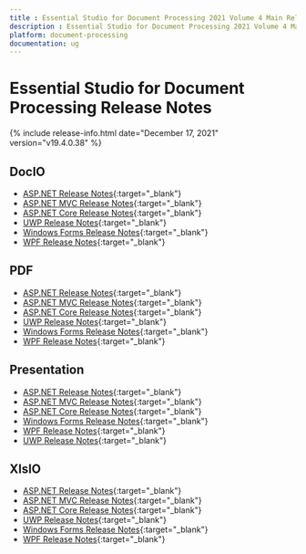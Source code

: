 ```yaml
---
title : Essential Studio for Document Processing 2021 Volume 4 Main Release Notes  
description : Essential Studio for Document Processing 2021 Volume 4 Main Release Notes  
platform: document-processing
documentation: ug
---
```


# Essential Studio for Document Processing  Release Notes  

{% include release-info.html date="December 17, 2021" version="v19.4.0.38" %} 

## DocIO

* [ASP.NET Release Notes](/aspnet/release-notes/v19.4.0.38#docio){:target="_blank"}
* [ASP.NET MVC Release Notes](/aspnetmvc/release-notes/v19.4.0.38#docio){:target="_blank"}
* [ASP.NET Core Release Notes](/aspnet-core/release-notes/v19.4.0.38#docio){:target="_blank"}
* [UWP Release Notes](/uwp/release-notes/v19.4.0.38#docio){:target="_blank"}
* [Windows Forms Release Notes](/windowsforms/release-notes/v19.4.0.38#docio){:target="_blank"}
* [WPF Release Notes](/wpf/release-notes/v19.4.0.38#docio){:target="_blank"}


## PDF

* [ASP.NET Release Notes](/aspnet/release-notes/v19.4.0.38#pdf){:target="_blank"}
* [ASP.NET MVC Release Notes](/aspnetmvc/release-notes/v19.4.0.38#pdf){:target="_blank"}
* [ASP.NET Core Release Notes](/aspnet-core/release-notes/v19.4.0.38#pdf){:target="_blank"}
* [UWP Release Notes](/uwp/release-notes/v19.4.0.38#pdf){:target="_blank"}
* [Windows Forms Release Notes](/windowsforms/release-notes/v19.4.0.38#pdf){:target="_blank"}
* [WPF Release Notes](/wpf/release-notes/v19.4.0.38#pdf){:target="_blank"}


## Presentation

* [ASP.NET Release Notes](/aspnet/release-notes/v19.4.0.38#presentation){:target="_blank"}
* [ASP.NET MVC Release Notes](/aspnetmvc/release-notes/v19.4.0.38#presentation){:target="_blank"}
* [ASP.NET Core Release Notes](/aspnet-core/release-notes/v19.4.0.38#presentation){:target="_blank"}
* [Windows Forms Release Notes](/windowsforms/release-notes/v19.4.0.38#presentation){:target="_blank"}
* [WPF Release Notes](/wpf/release-notes/v19.4.0.38#presentation){:target="_blank"}
* [UWP Release Notes](/uwp/release-notes/v19.4.0.38#presentation){:target="_blank"}


## XlsIO

* [ASP.NET Release Notes](/aspnet/release-notes/v19.4.0.38#xlsio){:target="_blank"}
* [ASP.NET MVC Release Notes](/aspnetmvc/release-notes/v19.4.0.38#xlsio){:target="_blank"}
* [ASP.NET Core Release Notes](/aspnet-core/release-notes/v19.4.0.38#xlsio){:target="_blank"}
* [UWP Release Notes](/uwp/release-notes/v19.4.0.38#xlsio){:target="_blank"}
* [Windows Forms Release Notes](/windowsforms/release-notes/v19.4.0.38#xlsio){:target="_blank"}
* [WPF Release Notes](/wpf/release-notes/v19.4.0.38#xlsio){:target="_blank"}